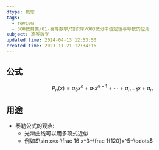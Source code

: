 ```yaml
---
dtype: 概念
tags:
  - review
  - 300教育类/01-高等数学/知识库/003微分中值定理与导数的应用
subject: 高等数学
updated time: 2024-04-13 12:53:50
created time: 2023-11-21 12:34:16
---
```

## 公式
$$P_n(x)=a_0x^n+a_1x^{n-1}+\cdots+a_{n-1}x+a_n$$
## 用途
- 泰勒公式的观点:
	- 光滑曲线可以用多项式近似
	- 例如$\sin x=x-\frac 16 x^3+\frac 1{120}x^5+\cdots$